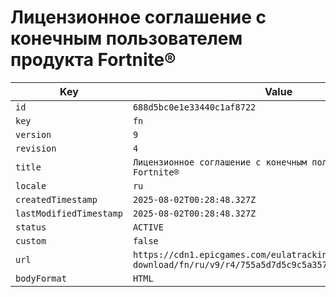 # Лицензионное соглашение с конечным пользователем продукта Fortnite®

| Key | Value |
| --- | ----- |
| `id` | `688d5bc0e1e33440c1af8722` |
| `key` | `fn` |
| `version` | `9` |
| `revision` | `4` |
| `title` | `Лицензионное соглашение с конечным пользователем продукта Fortnite®` |
| `locale` | `ru` |
| `createdTimestamp` | `2025-08-02T00:28:48.327Z` |
| `lastModifiedTimestamp` | `2025-08-02T00:28:48.327Z` |
| `status` | `ACTIVE` |
| `custom` | `false` |
| `url` | `https://cdn1.epicgames.com/eulatracking-download/fn/ru/v9/r4/755a5d7d5c9c5a3574f3b3a1b4d063d2.pdf` |
| `bodyFormat` | `HTML` |
